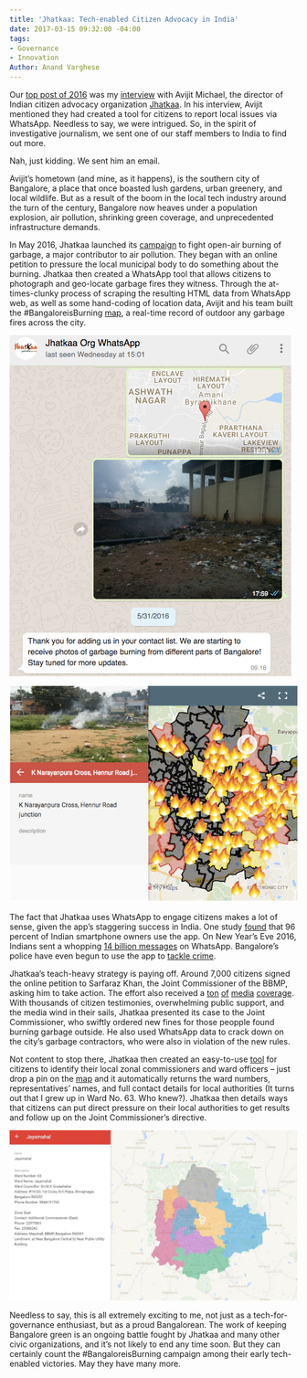 ```yaml
---
title: 'Jhatkaa: Tech-enabled Citizen Advocacy in India'
date: 2017-03-15 09:32:00 -04:00
tags:
- Governance
- Innovation
Author: Anand Varghese
---
```


Our [top post of 2016](https://dai-global-digital.com/digital-at-dai-year-in-review-reader-top-five-posts-of-2016.html) was my [interview](https://dai-global-digital.com/online-petitions-and-the-future-of-citizen-driven-advocacy-a-conversation-with-avijit-michael.html) with Avijit Michael, the director of Indian citizen advocacy organization [Jhatkaa](https://jhatkaa.org/). In his interview, Avijit mentioned they had created a tool for citizens to report local issues via WhatsApp. Needless to say, we were intrigued. So, in the spirit of investigative journalism, we sent one of our staff members to India to find out more.

<!--more-->

Nah, just kidding. We sent him an email.

Avijit’s hometown (and mine, as it happens), is the southern city of Bangalore, a place that once boasted lush gardens, urban greenery, and local wildlife. But as a result of the boom in the local tech industry around the turn of the century, Bangalore now heaves under a population explosion, air pollution, shrinking green coverage, and unprecedented infrastructure demands.

In May 2016, Jhatkaa launched its [campaign](https://jhatkaa.org/bangaloreisburning/) to fight open-air burning of garbage, a major contributor to air pollution. They began with an online petition to pressure the local municipal body to do something about the burning. Jhatkaa then created a WhatsApp tool that allows citizens to photograph and geo-locate garbage fires they witness. Through the at-times-clunky process of scraping the resulting HTML data from WhatsApp web, as well as some hand-coding of location data, Avijit and his team built the #BangaloreisBurning [map](https://jhatkaa.org/bangaloreisburningmap/), a real-time record of outdoor any garbage fires across the city.

![Image 1.png](/uploads/Image%201.png)

![Image 2.png](/uploads/Image%202.png)

The fact that Jhatkaa uses WhatsApp to engage citizens makes a lot of sense, given the app’s staggering success in India. One study [found](http://www.thehindu.com/news/cities/mumbai/business/in-india-whatsapp-a-chat-apps-chartbuster/article8350938.ece) that 96 percent of Indian smartphone owners use the app. On New Year’s Eve 2016, Indians sent a whopping [14 billion messages](http://www.hindustantimes.com/business-news/whatsapp-usage-hits-all-time-high-on-new-years/story-6QYvyaTK68DkJHdpGpGfUN.html) on WhatsApp. Bangalore’s police have even begun to use the app to [tackle crime](http://indiatoday.intoday.in/story/bangalore-cops-turn-to-whatsapp-to-curb-crimes/1/455658.html).

Jhatkaa’s teach-heavy strategy is paying off. Around 7,000 citizens signed the online petition to Sarfaraz Khan, the Joint Commissioner of the BBMP, asking him to take action. The effort also received a [ton](http://bangaloremirror.indiatimes.com/bangalore/others/NGO-registers-40-garbage-burning-cases-in-Indiranagar/articleshow/53199692.cms) [of](http://www.newindianexpress.com/cities/bengaluru/2016/jul/28/Trash-burns-corporators-muck-about-945138.html) [media](http://www.thehindu.com/news/cities/bangalore/A-burning-problem/article14492592.ece) [coverage](http://timesofindia.indiatimes.com/life-style/health-fitness/health-news/Fumes-from-burning-garbage-more-harmful-than-vehicle-emissions/articleshow/52604187.cms). With thousands of citizen testimonies, overwhelming public support, and the media wind in their sails, Jhatkaa presented its case to the Joint Commissioner, who swiftly ordered new fines for those peopple found burning garbage outside. He also used WhatsApp data to crack down on the city’s garbage contractors, who were also in violation of the new rules.

Not content to stop there, Jhatkaa then created an easy-to-use [tool](https://jhatkaa.org/hold-the-bbmp-accountable/) for citizens to identify their local zonal commissioners and ward officers – just drop a pin on the [map](https://www.google.com/maps/d/u/0/viewer?mid=1zib7jaffIHz-gvYVPvIJ8a0QWTs&z=12&ll=12.990000000000006%2C77.60500000000002) and it automatically returns the ward numbers, representatives’ names, and full contact details for local authorities (It turns out that I grew up in Ward No. 63. Who knew?). Jhatkaa then details ways that citizens can put direct pressure on their local authorities to get results and follow up on the Joint Commissioner’s directive.

![Image 3.JPG](/uploads/Image%203.JPG)

Needless to say, this is all extremely exciting to me, not just as a tech-for-governance enthusiast, but as a proud Bangalorean. The work of keeping Bangalore green is an ongoing battle fought by Jhatkaa and many other civic organizations, and it’s not likely to end any time soon. But they can certainly count the #BangaloreisBurning campaign among their early tech-enabled victories. May they have many more.